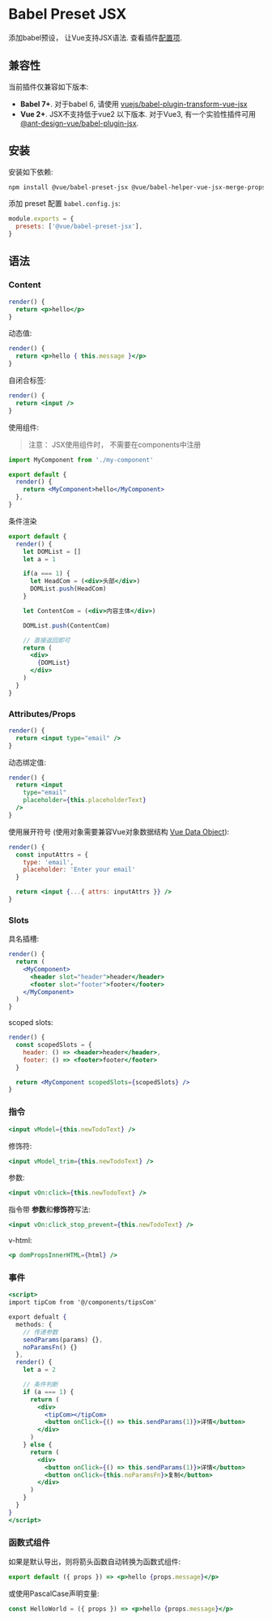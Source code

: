 # Babel Preset JSX

添加babel预设， 让Vue支持JSX语法. 查看插件[配置项](./packages/babel-preset-jsx).

## 兼容性

当前插件仅兼容如下版本:

- **Babel 7+**. 对于babel 6, 请使用 [vuejs/babel-plugin-transform-vue-jsx](https://github.com/vuejs/babel-plugin-transform-vue-jsx)
- **Vue 2+**. JSX不支持低于vue2 以下版本. 对于Vue3, 有一个实验性插件可用 [@ant-design-vue/babel-plugin-jsx](https://github.com/vueComponent/jsx).

## 安装

安装如下依赖:

```bash
npm install @vue/babel-preset-jsx @vue/babel-helper-vue-jsx-merge-props
```

添加 preset 配置 `babel.config.js`:

```js
module.exports = {
  presets: ['@vue/babel-preset-jsx'],
}
```

## 语法

### Content

```jsx
render() {
  return <p>hello</p>
}
```

动态值:

```jsx
render() {
  return <p>hello { this.message }</p>
}
```

自闭合标签:

```jsx
render() {
  return <input />
}
```

使用组件:
> 注意： JSX使用组件时， 不需要在components中注册

```jsx
import MyComponent from './my-component'

export default {
  render() {
    return <MyComponent>hello</MyComponent>
  },
}
```

条件渲染

```jsx
export default {
  render() {
    let DOMList = []
    let a = 1

    if(a === 1) {
      let HeadCom = (<div>头部</div>)
      DOMList.push(HeadCom)
    }

    let ContentCom = (<div>内容主体</div>)

    DOMList.push(ContentCom)

    // 直接返回即可
    return (
      <div>
        {DOMList}
      </div>
    )
  }
}
```

### Attributes/Props

```jsx
render() {
  return <input type="email" />
}
```

动态绑定值:

```jsx
render() {
  return <input
    type="email"
    placeholder={this.placeholderText}
  />
}
```

使用展开符号 (使用对象需要兼容Vue对象数据结构 [Vue Data Object](https://vuejs.org/v2/guide/render-function.html#The-Data-Object-In-Depth)):

```jsx
render() {
  const inputAttrs = {
    type: 'email',
    placeholder: 'Enter your email'
  }

  return <input {...{ attrs: inputAttrs }} />
}
```

### Slots

具名插槽:

```jsx
render() {
  return (
    <MyComponent>
      <header slot="header">header</header>
      <footer slot="footer">footer</footer>
    </MyComponent>
  )
}
```

scoped slots:

```jsx
render() {
  const scopedSlots = {
    header: () => <header>header</header>,
    footer: () => <footer>footer</footer>
  }

  return <MyComponent scopedSlots={scopedSlots} />
}
```

### 指令

```jsx
<input vModel={this.newTodoText} />
```

修饰符:

```jsx
<input vModel_trim={this.newTodoText} />
```

参数:

```jsx
<input vOn:click={this.newTodoText} />
```

指令带 **参数**和**修饰符**写法:

```jsx
<input vOn:click_stop_prevent={this.newTodoText} />
```

v-html:

```jsx
<p domPropsInnerHTML={html} />
```

### 事件

```jsx
<script>
import tipCom from '@/components/tipsCom'

export defualt {
  methods: {
    // 传递参数
    sendParams(params) {},
    noParamsFn() {}
  },
  render() {
    let a = 2

    // 条件判断
    if (a === 1) {
      return (
        <div>
          <tipCom></tipCom>
          <button onClick={() => this.sendParams(1)}>详情</button>
        </div>
      )
    } else {
      return (
        <div>
          <button onClick={() => this.sendParams(1)}>详情</button>
          <button onClick={this.noParamsFn}>复制</button>
        </div>
      )
    }
  }
}
</script>
```

### 函数式组件

如果是默认导出，则将箭头函数自动转换为函数式组件:

```jsx
export default ({ props }) => <p>hello {props.message}</p>
```

或使用PascalCase声明变量:

```jsx
const HelloWorld = ({ props }) => <p>hello {props.message}</p>
```
